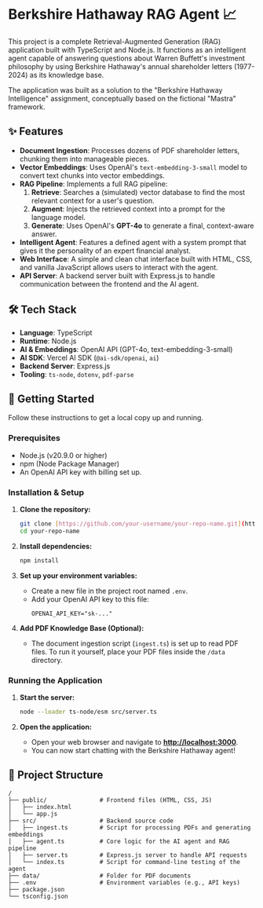 # Berkshire Hathaway RAG Agent 📈

This project is a complete Retrieval-Augmented Generation (RAG) application built with TypeScript and Node.js. It functions as an intelligent agent capable of answering questions about Warren Buffett's investment philosophy by using Berkshire Hathaway's annual shareholder letters (1977-2024) as its knowledge base.

The application was built as a solution to the "Berkshire Hathaway Intelligence" assignment, conceptually based on the fictional "Mastra" framework.

## ✨ Features

* **Document Ingestion**: Processes dozens of PDF shareholder letters, chunking them into manageable pieces.
* **Vector Embeddings**: Uses OpenAI's `text-embedding-3-small` model to convert text chunks into vector embeddings.
* **RAG Pipeline**: Implements a full RAG pipeline:
    1.  **Retrieve**: Searches a (simulated) vector database to find the most relevant context for a user's question.
    2.  **Augment**: Injects the retrieved context into a prompt for the language model.
    3.  **Generate**: Uses OpenAI's **GPT-4o** to generate a final, context-aware answer.
* **Intelligent Agent**: Features a defined agent with a system prompt that gives it the personality of an expert financial analyst.
* **Web Interface**: A simple and clean chat interface built with HTML, CSS, and vanilla JavaScript allows users to interact with the agent.
* **API Server**: A backend server built with Express.js to handle communication between the frontend and the AI agent.

## 🛠️ Tech Stack

* **Language**: TypeScript
* **Runtime**: Node.js
* **AI & Embeddings**: OpenAI API (GPT-4o, text-embedding-3-small)
* **AI SDK**: Vercel AI SDK (`@ai-sdk/openai`, `ai`)
* **Backend Server**: Express.js
* **Tooling**: `ts-node`, `dotenv`, `pdf-parse`

## 🚀 Getting Started

Follow these instructions to get a local copy up and running.

### Prerequisites

* Node.js (v20.9.0 or higher)
* npm (Node Package Manager)
* An OpenAI API key with billing set up.

### Installation & Setup

1.  **Clone the repository:**
    ```bash
    git clone [https://github.com/your-username/your-repo-name.git](https://github.com/your-username/your-repo-name.git)
    cd your-repo-name
    ```

2.  **Install dependencies:**
    ```bash
    npm install
    ```

3.  **Set up your environment variables:**
    * Create a new file in the project root named `.env`.
    * Add your OpenAI API key to this file:
        ```env
        OPENAI_API_KEY="sk-..."
        ```

4.  **Add PDF Knowledge Base (Optional):**
    * The document ingestion script (`ingest.ts`) is set up to read PDF files. To run it yourself, place your PDF files inside the `/data` directory.

### Running the Application

1.  **Start the server:**
    ```bash
    node --loader ts-node/esm src/server.ts
    ```

2.  **Open the application:**
    * Open your web browser and navigate to **[http://localhost:3000](http://localhost:3000)**.
    * You can now start chatting with the Berkshire Hathaway agent!

## 📂 Project Structure

```
/
├── public/               # Frontend files (HTML, CSS, JS)
│   ├── index.html
│   └── app.js
├── src/                  # Backend source code
│   ├── ingest.ts         # Script for processing PDFs and generating embeddings
│   ├── agent.ts          # Core logic for the AI agent and RAG pipeline
│   ├── server.ts         # Express.js server to handle API requests
│   └── index.ts          # Script for command-line testing of the agent
├── data/                 # Folder for PDF documents
├── .env                  # Environment variables (e.g., API keys)
├── package.json
└── tsconfig.json
```
